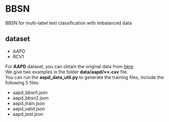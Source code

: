 # BBSN
BBSN for multi-label text classification with imbalanced data

## dataset

+ AAPD
+ RCV1

For **AAPD** dataset, you can obtain the original data from [here](https://github.com/EMNLP2019LSAN/LSAN).   
We give two examples in the folder **data/aapd/××.csv** file.  
You can run the **aapd_data_util.py** to generate the training files, include the following 5 files:  
+ aapd_bbsn1.json
+ aapd_bbsn2.json
+ aapd_train.json
+ aapd_valid.json 
+ aapd_test.json
